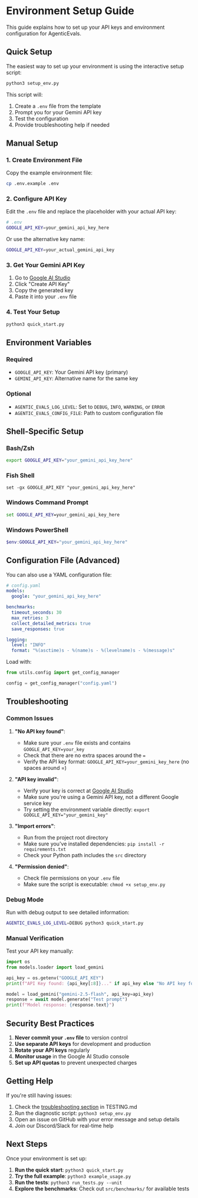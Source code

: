 # Environment Setup Guide

This guide explains how to set up your API keys and environment configuration for AgenticEvals.

## Quick Setup

The easiest way to set up your environment is using the interactive setup script:

```bash
python3 setup_env.py
```

This script will:
1. Create a `.env` file from the template
2. Prompt you for your Gemini API key
3. Test the configuration
4. Provide troubleshooting help if needed

## Manual Setup

### 1. Create Environment File

Copy the example environment file:
```bash
cp .env.example .env
```

### 2. Configure API Key

Edit the `.env` file and replace the placeholder with your actual API key:

```bash
# .env
GOOGLE_API_KEY=your_gemini_api_key_here
```

Or use the alternative key name:
```bash
GOOGLE_API_KEY=your_actual_gemini_api_key
```

### 3. Get Your Gemini API Key

1. Go to [Google AI Studio](https://makersuite.google.com/app/apikey)
2. Click "Create API Key"
3. Copy the generated key
4. Paste it into your `.env` file

### 4. Test Your Setup

```bash
python3 quick_start.py
```

## Environment Variables

### Required

- `GOOGLE_API_KEY`: Your Gemini API key (primary)
- `GEMINI_API_KEY`: Alternative name for the same key

### Optional

- `AGENTIC_EVALS_LOG_LEVEL`: Set to `DEBUG`, `INFO`, `WARNING`, or `ERROR`
- `AGENTIC_EVALS_CONFIG_FILE`: Path to custom configuration file

## Shell-Specific Setup

### Bash/Zsh
```bash
export GOOGLE_API_KEY="your_gemini_api_key_here"
```

### Fish Shell
```fish
set -gx GOOGLE_API_KEY "your_gemini_api_key_here"
```

### Windows Command Prompt
```cmd
set GOOGLE_API_KEY=your_gemini_api_key_here
```

### Windows PowerShell
```powershell
$env:GOOGLE_API_KEY="your_gemini_api_key_here"
```

## Configuration File (Advanced)

You can also use a YAML configuration file:

```yaml
# config.yaml
models:
  google: "your_gemini_api_key_here"

benchmarks:
  timeout_seconds: 30
  max_retries: 3
  collect_detailed_metrics: true
  save_responses: true

logging:
  level: "INFO"
  format: "%(asctime)s - %(name)s - %(levelname)s - %(message)s"
```

Load with:
```python
from utils.config import get_config_manager

config = get_config_manager("config.yaml")
```

## Troubleshooting

### Common Issues

1. **"No API key found"**: 
   - Make sure your `.env` file exists and contains `GOOGLE_API_KEY=your_key`
   - Check that there are no extra spaces around the `=`
   - Verify the API key format: `GOOGLE_API_KEY=your_gemini_key_here` (no spaces around =)

2. **"API key invalid"**: 
   - Verify your key is correct at [Google AI Studio](https://makersuite.google.com/app/apikey)
   - Make sure you're using a Gemini API key, not a different Google service key
   - Try setting the environment variable directly: `export GOOGLE_API_KEY="your_gemini_key"`

3. **"Import errors"**: 
   - Run from the project root directory
   - Make sure you've installed dependencies: `pip install -r requirements.txt`
   - Check your Python path includes the `src` directory

4. **"Permission denied"**: 
   - Check file permissions on your `.env` file
   - Make sure the script is executable: `chmod +x setup_env.py`

### Debug Mode

Run with debug output to see detailed information:

```bash
AGENTIC_EVALS_LOG_LEVEL=DEBUG python3 quick_start.py
```

### Manual Verification

Test your API key manually:

```python
import os
from models.loader import load_gemini

api_key = os.getenv("GOOGLE_API_KEY")
print(f"API Key found: {api_key[:8]}..." if api_key else "No API key found")

model = load_gemini("gemini-2.5-flash", api_key=api_key)
response = await model.generate("Test prompt")
print(f"Model response: {response.text}")
```

## Security Best Practices

1. **Never commit your `.env` file** to version control
2. **Use separate API keys** for development and production
3. **Rotate your API keys** regularly
4. **Monitor usage** in the Google AI Studio console
5. **Set up API quotas** to prevent unexpected charges

## Getting Help

If you're still having issues:

1. Check the [troubleshooting section](TESTING.md#troubleshooting) in TESTING.md
2. Run the diagnostic script: `python3 setup_env.py`
3. Open an issue on GitHub with your error message and setup details
4. Join our Discord/Slack for real-time help

## Next Steps

Once your environment is set up:

1. **Run the quick start**: `python3 quick_start.py`
2. **Try the full example**: `python3 example_usage.py`
3. **Run the tests**: `python3 run_tests.py --unit`
4. **Explore the benchmarks**: Check out `src/benchmarks/` for available tests 